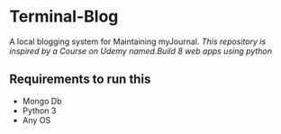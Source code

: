 # Terminal-Blog
A local blogging system for Maintaining myJournal.
*This repository is inspired by a Course on Udemy named.Build 8 web apps using python*

## Requirements to run this
* Mongo Db
* Python 3
* Any OS

